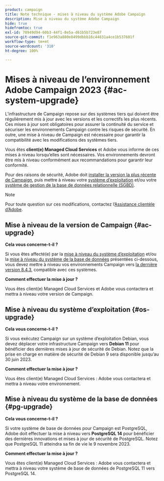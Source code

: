 ```yaml
---
product: campaign
title: Note technique - mises à niveau du système Adobe Campaign
description: Mise à niveau du système Adobe Campaign
hide: true
hidefromtoc: true
exl-id: 78949d94-60b3-44f1-8e5a-d61b5b723e87
source-git-commit: f1e963a880e8499dbbb16c44831a4ce1b537601f
workflow-type: tm+mt
source-wordcount: '310'
ht-degree: 100%

---
```


# Mises à niveau de l’environnement Adobe Campaign 2023 {#ac-system-upgrade}

L’infrastructure de Campaign repose sur des systèmes tiers qui doivent être régulièrement mis à jour avec les versions et les correctifs les plus récents. Ces mises à jour sont obligatoires pour assurer la continuité du service et sécuriser les environnements Campaign contre les risques de sécurité. En outre, une mise à niveau de Campaign est nécessaire pour garantir la compatibilité avec les modifications des systèmes tiers.

Vous êtes **client(e) Managed Cloud Services** et Adobe vous informe de ces mises à niveau lorsqu’elles sont nécessaires. Vos environnements devront être mis à niveau conformément aux recommandations pour garantir leur conformité.

Pour des raisons de sécurité, Adobe doit [installer la version la plus récente de Campaign](#ac-upgrade), puis mettre à niveau votre [système d’exploitation](#os-upgrade) et/ou votre [système de gestion de la base de données relationnelle (SGBD)](#pg-upgrade).

>[!NOTE]
>
>Pour toute question sur ces modifications, contactez l’[Assistance clientèle d’Adobe](https://helpx.adobe.com/fr/enterprise/admin-guide.html/enterprise/using/support-for-experience-cloud.ug.html).
>

## Mise à niveau de la version de Campaign {#ac-upgrade}

**Cela vous concerne-t-il ?**

Si vous êtes affecté(e) par la [mise à niveau du système d’exploitation](#os-upgrade) et/ou la [mise à niveau du système de la base de données](#pg-upgrade) présentées ci-dessous, vous devez mettre à niveau vos environnements Campaign vers [la dernière version 8.4.3](../../v8/start/release-notes.md), compatible avec ces systèmes.

**Comment effectuer la mise à jour ?**

Vous êtes client(e) Managed Cloud Services et Adobe vous contactera et mettra à niveau votre version de Campaign.

## Mise à niveau du système d’exploitation {#os-upgrade}

**Cela vous concerne-t-il ?**

Si vous exécutez Campaign sur un système d’exploitation Debian, vous devez déplacer votre infrastructure Campaign vers **Debian 11** pour bénéficier des dernières mises à jour de sécurité de Debian. Notez que la prise en charge en matière de sécurité de Debian 9 sera disponible jusqu’au 30 juin 2023.

**Comment effectuer la mise à jour ?**

Vous êtes client(e) Managed Cloud Services : Adobe vous contactera et mettra à niveau votre environnement.

## Mise à niveau du système de la base de données {#pg-upgrade}

**Cela vous concerne-t-il ?**

Si votre système de base de données pour Campaign est PostgreSQL, Adobe doit effectuer la mise à niveau vers **PostgreSQL 14** pour bénéficier des dernières innovations et mises à jour de sécurité de PostgreSQL. Notez que PostgreSQL 11 atteindra sa fin de vie le 9 novembre 2023.

**Comment effectuer la mise à jour ?**

Vous êtes client(e) Managed Cloud Services : Adobe vous contactera et mettra à niveau votre système de base de données de PostgreSQL 11 vers PostgreSQL 14.
